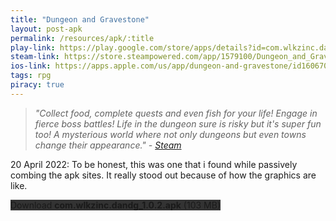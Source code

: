 ```yaml
---
title: "Dungeon and Gravestone"
layout: post-apk
permalink: /resources/apk/:title
play-link: https://play.google.com/store/apps/details?id=com.wlkzinc.dandg
steam-link: https://store.steampowered.com/app/1579100/Dungeon_and_Gravestone/
ios-link: https://apps.apple.com/us/app/dungeon-and-gravestone/id1606709286
tags: rpg
piracy: true
---
```


> _"Collect food, complete quests and even fish for your life! Engage in fierce boss battles! Life in the dungeon sure is risky but it's super fun too! A mysterious world where not only dungeons but even towns change their appearance." - <a href="https://store.steampowered.com/app/1579100/Dungeon_and_Gravestone/" target="_blank">Steam</a>_

<span class="timestamp">20 April 2022:</span> To be honest, this was one that i found while passively combing the apk sites. It really stood out because of how the graphics are like.

<div class="text-center">
    <a class="btn btn-dark btn-block w-100" onclick='apk("com.wlkzinc.dandg_1.0.2.apk")' target="_blank" style="text-decoration: none; background-color: #333;"> Download <b>com.wlkzinc.dandg_1.0.2.apk</b> (103 MB)</a>
</div>
